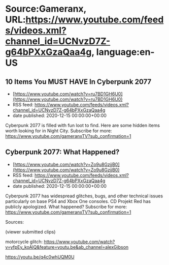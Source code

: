 # Source:Gameranx, URL:https://www.youtube.com/feeds/videos.xml?channel_id=UCNvzD7Z-g64bPXxGzaQaa4g, language:en-US

## 10 Items You MUST HAVE In Cyberpunk 2077
 - [https://www.youtube.com/watch?v=ru7BD1GH6U0](https://www.youtube.com/watch?v=ru7BD1GH6U0)
 - RSS feed: https://www.youtube.com/feeds/videos.xml?channel_id=UCNvzD7Z-g64bPXxGzaQaa4g
 - date published: 2020-12-15 00:00:00+00:00

Cyberpunk 2077 is filled with fun loot to find. Here are some hidden items worth looking for in Night City.
Subscribe for more: https://www.youtube.com/gameranxTV?sub_confirmation=1

## Cyberpunk 2077: What Happened?
 - [https://www.youtube.com/watch?v=Zo9u8GzjjB0](https://www.youtube.com/watch?v=Zo9u8GzjjB0)
 - RSS feed: https://www.youtube.com/feeds/videos.xml?channel_id=UCNvzD7Z-g64bPXxGzaQaa4g
 - date published: 2020-12-15 00:00:00+00:00

Cyberpunk 2077 has widespread glitches, bugs, and other technical issues particularly on base PS4 and Xbox One consoles. CD Projekt Red has publicly apologized. What happened?
Subscribe for more: https://www.youtube.com/gameranxTV?sub_confirmation=1

Sources:

(viewer submitted clips)

motorcycle glitch: https://www.youtube.com/watch?v=yfpEy_koAlQ&feature=youtu.be&ab_channel=alexGibson

https://youtu.be/q4c0whUQM0U

